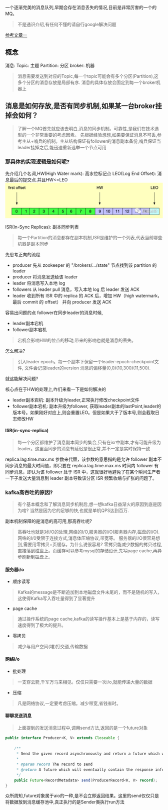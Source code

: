 一个逐渐完美的消息队列,早期会存在消息丢失的情况,目前是非常厉害的一个的MQ。
> 不是通识介绍,有任何不懂的请自行google解决问题

[参考文章一](https://mp.weixin.qq.com/s/-uHOUT-AErUnuLjqhvsOow)


## 概念
消息:
Topic: 主题
Partition: 分区
broker: 机器

> 消息需要发送到对应的Topic,每一个topic可能会有多个分区(Partition),这多个分区的消息存放是局部有序. 消息的具体存放会固定到每一个broker机器上

## 消息是如何存放,是否有同步机制,如果某一台broker挂掉会如何？
> 了解一个MQ首先就应该去明白,消息的同步机制。可靠性,是我们在技术选型的一个非常重要的考虑因素。
> 先根据经验想想,如果要保证消息不可丢,参考主从+哨兵的机制。主从结构保证有follower的消息副本备份,哨兵保证当leader挂掉之后,能迅速重新选举一个节点可用

### 那具体的实现逻辑是如何呢?
先介绍几个名词,HW(High Water mark): 高水位标记点 LEO(Log End Offset): 消息最后的提交点.并且HW<=LEO
![hw](__assets/hw.jpg)

ISR(In-Sync Replicas): 副本同步列表
> 每一个Partition的消息都存在副本机制,ISR是维护的一个列表,代表当前哪些机器是副本同步

先思考正向的流程
- producer 先从 zookeeper 的 "/brokers/.../state" 节点找到该 partition 的 leader
- producer 将消息发送给该 leader
- leader 将消息写入本地 log
- followers 从 leader pull 消息，写入本地 log 后 leader 发送 ACK
- leader 收到所有 ISR 中的 replica 的 ACK 后，增加 HW（high watermark，最后 commit 的 offset） 并向 producer 发送 ACK

容易出问题的点
follower在同步leader的消息时候,
- leader副本宕机
- follower副本宕机
> 宕机会影响HW的位点的移动,带来的影响也就是消息的丢失。

怎么解决?
> 引入leader epoch。每一个副本下保留一个leader-epoch-checkpoint文件, 文件会记录leader的version 消息的偏移量(0,0)(10,300)(11,500).

就这能解决问题?

核心点在于HW的处理上,咋们来看一下是如何解决的
- leader副本宕机: 副本升级为leader,正常执行修改checkpoint文件
- follower副本宕机: 副本升级为follower, 获取leader副本的lastPoint,leader的版本号。如果刚好对应上,则会重置LEO。但是如果大于了版本号,则会截取日志修改HW


#### ISR(in-sync-replica)
> 每一个分区都维护了消息副本同步的集合,只有在isr中副本,才有可能升级为leader。这里面同步的消息有延迟是很正常,并不一定是实时保持一致

replica.lag.time.max.ms 参数来代替，该参数的意思指的是允许 follower 副本不同步消息的最大时间值，即只要在 replica.lag.time.max.ms 时间内 follower 有同步消息，即认为该 follower 处于 ISR 中，这就很好地避免了在某个瞬间生产者一下子发送大量消息到 leader 副本导致该分区 ISR 频繁收缩与扩张的问题了。


### kafka高吞吐的原因?
>有个基本概念和了解消息同步机制后,想一想kafka日益渐火的原因到底是因为啥? 当然是因为它的足够的快,也就是单机QPS达到百万.

副本机制保障的是消息的高可用,那高吞吐呢?

>高吞吐也就是对I/O的处理,网络的I/O,服务器的I/O(服务器内存,磁盘的I/O).网络的I/0受限于连接方式,消息体压缩协议,带宽等。
>服务器的I/O很容易想到,需要用零拷贝+页缓存。为什么说很容易? 零拷贝能减少数据的拷贝过程,直接落到磁盘上。页缓存可以参考mysql的存储设计,先写page cache,再异步刷新到磁盘上。

#### 服务器i/o
- 顺序读写
> Kafka的message是不断追加到本地磁盘文件末尾的，而不是随机的写入，这使得Kafka写入吞吐量得到了显著提升 
- page cache
> 通过操作系统的page cache,kafka的读写操作基本上是基于内存的，读写速度得到了极大的提升。
- 零拷贝
> 减少与用户空间(堆)打交道,传输数据

#### 网络i/o
- 批处理
> 一支穿云箭,千军万马来相见。仅仅只需要一次i/o,就能传递大量的数据

- 压缩
> 凡是网络协议,一定要考虑压缩。减少带宽,省钱省时。

#### 聊聊发送消息

> 上面提到的发送消息过程中,调用send方法,返回的是一个future对象

```java
public interface Producer<K, V> extends Closeable {

    /**
     * Send the given record asynchronously and return a future which will eventually contain the response information.
     * 
     * @param record The record to send
     * @return A future which will eventually contain the response information
     */
    public Future<RecordMetadata> send(ProducerRecord<K, V> record);
}
```
众所周知,future对象属于aio的一种,是不会立即返回结果。这里的send仅仅只是将数据放到消息缓存池中,真正执行的是Sender类执行run方法

















